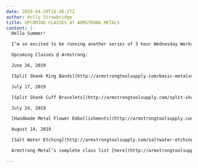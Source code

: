 ```yaml
---
date: 2020-04-29T16:46:27Z
author: Holly Strawbridge
title: UPCOMING CLASSES AT ARMSTRONG METALS
content: |-
  Hello Summer!

  I’m so excited to be running another series of 3 hour Wednesday Workshops with Armstrong Metals in Livonia, MI! Join me in a small group workshop and learn the skills and techniques needed to master metalsmithing. All classes run on Wednesday evenings from 6pm-9pm. Click on the class title to sign up directly through Armstrong.

  Upcoming Classes @ Armstrong:

  June 26, 2019

  [Split Shank Ring Bands](http://armstrongtoolsupply.com/basic-metalsmithing-with-chloe-lewis-saturday-june-29-10-a.m.-1-p.m.-clone.html)

  July 17, 2019

  [Split Shank Cuff Bracelets](http://armstrongtoolsupply.com/split-shank-rings-with-holly-strawbridge-wednesday-june-26-6-9-p.m.-clone.html)

  July 24, 2019

  [Handmade Metal Flower Embellishments](http://armstrongtoolsupply.com/split-shank-cuff-with-holly-strawbridge-wednesday-july-17-6-9-p.m.-clone.html)

  August 14, 2019

  [Salt Water Etching](http://armstrongtoolsupply.com/saltwater-etching-with-mary-kernahan.html)

  Armstrong Metal’s complete class list [here](http://armstrongtoolsupply.com/jewelry-making-classes/)

---
```

